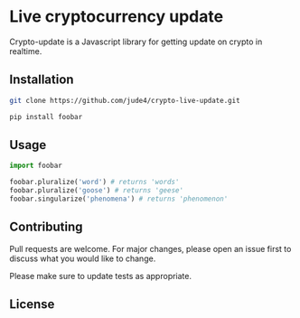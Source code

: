# Live cryptocurrency update

Crypto-update is a Javascript library for getting update on crypto in realtime.

## Installation

```bash
git clone https://github.com/jude4/crypto-live-update.git
```

```bash
pip install foobar
```

## Usage

```python
import foobar

foobar.pluralize('word') # returns 'words'
foobar.pluralize('goose') # returns 'geese'
foobar.singularize('phenomena') # returns 'phenomenon'
```

## Contributing
Pull requests are welcome. For major changes, please open an issue first to discuss what you would like to change.

Please make sure to update tests as appropriate.

## License